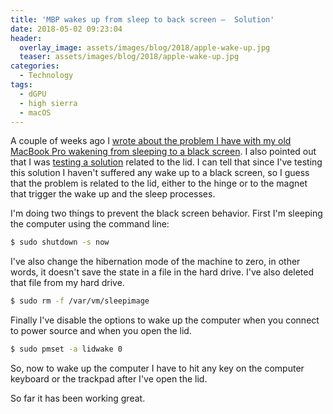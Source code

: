 ```yaml
---
title: 'MBP wakes up from sleep to back screen —  Solution'
date: 2018-05-02 09:23:04
header:
  overlay_image: assets/images/blog/2018/apple-wake-up.jpg
  teaser: assets/images/blog/2018/apple-wake-up.jpg
categories:
  - Technology
tags:
  - dGPU
  - high sierra
  - macOS
---
```

A couple of weeks ago I [wrote about the problem I have with my old MacBook Pro wakening from sleeping to a black screen](https://luisspuerto.net/blog/2018/04/13/mbp-wakes-up-from-sleep-to-back-screen/). I also pointed out that I was [testing a solution](https://luisspuerto.net/blog/2018/04/13/mbp-wakes-up-from-sleep-to-back-screen/#the-lidwake-on-test) related to the lid. I can tell that since I've testing this solution I haven't suffered any wake up to a black screen, so I guess that the problem is related to the lid, either to the hinge or to the magnet that trigger the wake up and the sleep processes.

I'm doing two things to prevent the black screen behavior. First I'm sleeping the computer using the command line:

```sh
$ sudo shutdown -s now
```

I've also change the hibernation mode of the machine to zero, in other words, it doesn't save the state in a file in the hard drive. I've also deleted that file from my hard drive.

```sh
$ sudo rm -f /var/vm/sleepimage
```

Finally I've disable the options to wake up the computer when you connect to power source and when you open the lid.

```sh
$ sudo pmset -a lidwake 0
```

So, now to wake up the computer I have to hit any key on the computer keyboard or the trackpad after I've open the lid.

So far it has been working great.
